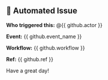## 🚀 Automated Issue

**Who triggered this:** @{{ github.actor }}

**Event:** {{ github.event_name }}

**Workflow:** {{ github.workflow }}

**Ref:** {{ github.ref }}

Have a great day!
